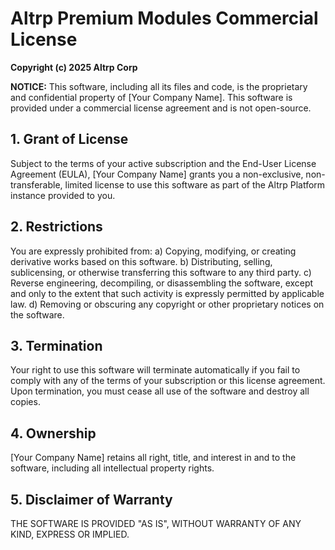 # Altrp Premium Modules Commercial License

**Copyright (c) 2025 Altrp Corp**

**NOTICE:** This software, including all its files and code, is the proprietary and confidential property of [Your Company Name].
This software is provided under a commercial license agreement and is not open-source.

## 1. Grant of License
Subject to the terms of your active subscription and the End-User License Agreement (EULA), [Your Company Name] grants you a non-exclusive, non-transferable, limited license to use this software as part of the Altrp Platform instance provided to you.

## 2. Restrictions
You are expressly prohibited from:
a) Copying, modifying, or creating derivative works based on this software.
b) Distributing, selling, sublicensing, or otherwise transferring this software to any third party.
c) Reverse engineering, decompiling, or disassembling the software, except and only to the extent that such activity is expressly permitted by applicable law.
d) Removing or obscuring any copyright or other proprietary notices on the software.

## 3. Termination
Your right to use this software will terminate automatically if you fail to comply with any of the terms of your subscription or this license agreement. Upon termination, you must cease all use of the software and destroy all copies.

## 4. Ownership
[Your Company Name] retains all right, title, and interest in and to the software, including all intellectual property rights.

## 5. Disclaimer of Warranty
THE SOFTWARE IS PROVIDED "AS IS", WITHOUT WARRANTY OF ANY KIND, EXPRESS OR IMPLIED.

